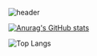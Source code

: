<!--
**weightle55/weightle55** is a ✨ _special_ ✨ repository because its `README.md` (this file) appears on your GitHub profile.

Here are some ideas to get you started:

- 🔭 I’m currently working on ...
- 🌱 I’m currently learning ...
- 👯 I’m looking to collaborate on ...
- 🤔 I’m looking for help with ...
- 💬 Ask me about ...
- 📫 How to reach me: ...
- 😄 Pronouns: ...
- ⚡ Fun fact: ...
-->
![header](https://capsule-render.vercel.app/api?type=waving&color=gradient&customColorList=2,3,4,122,30&height=300&section=header&text=weightle55%27s%20GitHub&fontSize=45&fontColor=1e313b&animation=fadeIn&desc=Time%20is%20money%2C%20friend%21)


[![Anurag's GitHub stats](https://github-readme-stats.vercel.app/api?username=weightle55&hide=contribs&show_icons=true&theme=radical)](https://github.com/anuraghazra/github-readme-stats)

![Top Langs](https://github-readme-stats.vercel.app/api/top-langs/?username=weightle55&layout=donut&theme=cobalt)